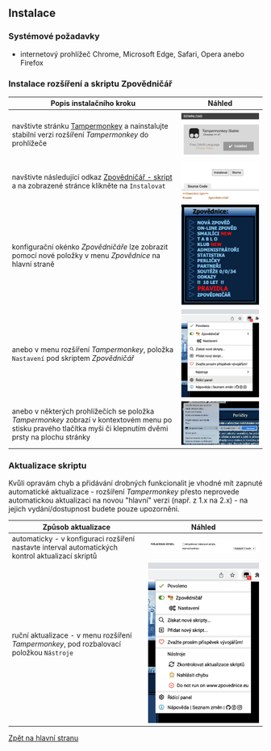 ## Instalace

### Systémové požadavky

- internetový prohlížeč Chrome, Microsoft Edge, Safari, Opera anebo Firefox

### Instalace rozšíření a skriptu Zpovědničář

| Popis instalačního kroku                                                                                                                                       | Náhled                                                   |
|----------------------------------------------------------------------------------------------------------------------------------------------------------------|----------------------------------------------------------|
| navštivte stránku [Tampermonkey](https://www.tampermonkey.net/) a nainstalujte stabilní verzi rozšíření *Tampermonkey* do prohlížeče                           | ![Tampermonkey](/assets/images/install-tm-site.png)      |
| navštivte následující odkaz [Zpovědničář - skript](https://www.zpovednicar.cz/userscripts/zpovednicar.user.js) a na zobrazené stránce klikněte na `Instalovat` | ![ZpovednicarInstall](/assets/images/install-script.png) |
| konfigurační okénko *Zpovědničáře* lze zobrazit pomocí nové položky v menu *Zpovědnice* na hlavní straně                                                       | ![MenuSite](/assets/images/menu-site.png)                |
| anebo v menu rozšíření *Tampermonkey*, položka `Nastavení` pod skriptem *Zpovědničář*                                                                          | ![MenuExtension](/assets/images/menu-extension.png)      |
| anebo v některých prohlížečích se položka *Tampermonkey* zobrazí v kontextovém menu po stisku pravého tlačítka myši či klepnutím dvěmi prsty na plochu stránky | ![MenuExtension](/assets/images/menu-context.png)        |

### Aktualizace skriptu

Kvůli opravám chyb a přidávání drobných funkcionalit je vhodné mít zapnuté automatické aktualizace -
rozšíření *Tampermonkey* přesto neprovede  automatickou aktualizaci na novou "hlavní" verzi (např. z 1.x
na 2.x) - na jejich vydání/dostupnost budete pouze upozorněni.

| Způsob aktualizace                                                                                 | Náhled                                            |
|----------------------------------------------------------------------------------------------------|---------------------------------------------------|
| automaticky - v konfiguraci rozšíření nastavte interval automatických kontrol aktualizací skriptů  | ![UpdateAuto](/assets/images/update-auto.png)     |
| ruční aktualizace - v menu rozšíření *Tampermonkey*, pod rozbalovací položkou `Nástroje`           | ![UpdateManual](/assets/images/update-manual.png) |

[Zpět na hlavní stranu](README.md)
